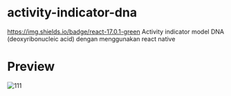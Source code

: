 # activity-indicator-dna
https://img.shields.io/badge/react-17.0.1-green
Activity indicator model DNA (deoxyribonucleic acid) dengan menggunakan react native

# Preview
![111](https://user-images.githubusercontent.com/58913447/138113259-cb63b9fe-b72f-430c-9c2b-6f90f4d2b452.gif)
